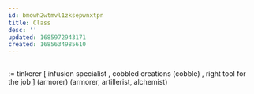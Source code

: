 ```yaml
---
id: bmowh2wtmvl1zksepwnxtpn
title: Class
desc: ''
updated: 1685972943171
created: 1685634985610
---
```


```json

```

:= tinkerer
  [ infusion specialist
  , cobbled creations (cobble)
  , right tool for the job
  ] (armorer)
(armorer, artillerist, alchemist)